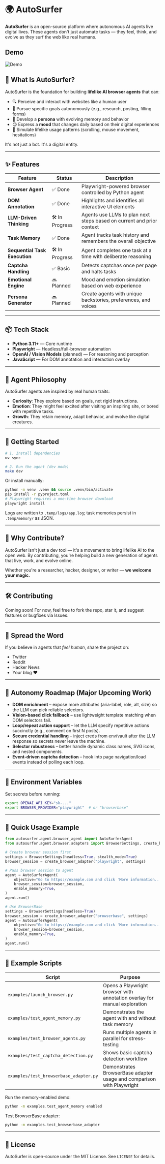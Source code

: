 # 🌍 AutoSurfer

**AutoSurfer** is an open-source platform where autonomous AI agents live digital lives.
These agents don't just automate tasks — they feel, think, and evolve as they surf the web like real humans.

## Demo

![Demo](assets/demo.gif)

## 🚀 What Is AutoSurfer?

AutoSurfer is the foundation for building **lifelike AI browser agents** that can:

- 🔍 Perceive and interact with websites like a human user
- 🎯 Pursue specific goals autonomously (e.g., research, posting, filling forms)
- 🧠 Develop a **persona** with evolving memory and behavior
- 😌 Express a **mood** that changes daily based on their digital experiences
- 🧬 Simulate lifelike usage patterns (scrolling, mouse movement, hesitations)

It's not just a bot. It's a digital entity.

---

## ✨ Features

| Feature                       | Status        | Description                                                           |
| ----------------------------- | ------------- | --------------------------------------------------------------------- |
| **Browser Agent**             | ✅ Done       | Playwright-powered browser controlled by Python agent                 |
| **DOM Annotation**            | ✅ Done       | Highlights and identifies all interactive UI elements                 |
| **LLM-Driven Thinking**       | 🛠 In Progress | Agents use LLMs to plan next steps based on current and prior context |
| **Task Memory**               | ✅ Done       | Agent tracks task history and remembers the overall objective         |
| **Sequential Task Execution** | 🛠 In Progress | Agent completes one task at a time with deliberate reasoning          |
| **Captcha Handling**          | ✅ Basic      | Detects captchas once per page and halts tasks                        |
| **Emotional Engine**          | 🔜 Planned    | Mood and emotion simulation based on web experience                   |
| **Persona Generator**         | 🔜 Planned    | Create agents with unique backstories, preferences, and voices        |

---

## 📦 Tech Stack

- **Python 3.11+** — Core runtime
- **Playwright** — Headless/full-browser automation
- **OpenAI / Vision Models** (planned) — For reasoning and perception
- **JavaScript** — For DOM annotation and interaction overlay

---

## 🧠 Agent Philosophy

AutoSurfer agents are inspired by real human traits:

- **Curiosity**: They explore based on goals, not rigid instructions.
- **Emotion**: They might feel excited after visiting an inspiring site, or bored with repetitive tasks.
- **Growth**: They retain memory, adapt behavior, and evolve like digital creatures.

---

## 🔧 Getting Started

```bash
# 1. Install dependencies
uv sync

# 2. Run the agent (dev mode)
make dev
```

Or install manually:

```bash
python -m venv .venv && source .venv/bin/activate
pip install -r pyproject.toml
# Playwright requires a one-time browser download
playwright install
```

Logs are written to `.temp/logs/app.log`; task memories persist in `.temp/memory/` as JSON.

---

## 🌟 Why Contribute?

AutoSurfer isn't just a dev tool — it's a movement to bring lifelike AI to the open web.
By contributing, you're helping build a new generation of agents that live, work, and evolve online.

Whether you're a researcher, hacker, designer, or writer — **we welcome your magic.**

---

## 🛠️ Contributing

Coming soon! For now, feel free to fork the repo, star it, and suggest features or bugfixes via Issues.

---

## 📣 Spread the Word

If you believe in agents that _feel human_, share the project on:

- Twitter
- Reddit
- Hacker News
- Your blog ❤️

---

## 🔭 Autonomy Roadmap (Major Upcoming Work)

- **DOM enrichment** – expose more attributes (aria-label, role, alt, size) so the LLM can pick reliable selectors.
- **Vision-based click fallback** – use lightweight template matching when DOM selectors fail.
- **Loop/repeat action support** – let the LLM specify repetitive actions succinctly (e.g., comment on first N posts).
- **Secure credential handling** – inject creds from env/vault after the LLM response so secrets never leave the machine.
- **Selector robustness** – better handle dynamic class names, SVG icons, and nested components.
- **Event-driven captcha detection** – hook into page navigation/load events instead of polling each loop.

---

## 🔑 Environment Variables

Set secrets before running:

```bash
export OPENAI_API_KEY="sk-..."
export BROWSER_PROVIDER="playwright"  # or "browserbase"
```

---

## 🏃 Quick Usage Example

```python
from autosurfer.agent.browser_agent import AutoSurferAgent
from autosurfer.agent.browser.adapters import BrowserSettings, create_browser_adapter

# Create browser session first
settings = BrowserSettings(headless=True, stealth_mode=True)
browser_session = create_browser_adapter("playwright", settings)

# Pass browser session to agent
agent = AutoSurferAgent(
    objective="Go to https://example.com and click 'More information...'",
    browser_session=browser_session,
    enable_memory=True,
)
agent.run()

# Use BrowserBase
settings = BrowserSettings(headless=True)
browser_session = create_browser_adapter("browserbase", settings)
agent = AutoSurferAgent(
    objective="Go to https://example.com and click 'More information...'",
    browser_session=browser_session,
    enable_memory=True,
)
agent.run()
```

---

## 📂 Example Scripts

| Script                                 | Purpose                                                                   |
| -------------------------------------- | ------------------------------------------------------------------------- |
| `examples/launch_browser.py`           | Opens a Playwright browser with annotation overlay for manual exploration |
| `examples/test_agent_memory.py`        | Demonstrates the agent with and without task memory                       |
| `examples/test_browser_agents.py`      | Runs multiple agents in parallel for stress-testing                       |
| `examples/test_captcha_detection.py`   | Shows basic captcha detection workflow                                    |
| `examples/test_browserbase_adapter.py` | Demonstrates BrowserBase adapter usage and comparison with Playwright     |

Run the memory-enabled demo:

```bash
python -m examples.test_agent_memory enabled
```

Test BrowserBase adapter:

```bash
python -m examples.test_browserbase_adapter
```

---

## 🪪 License

AutoSurfer is open-source under the MIT License. See `LICENSE` for details.
